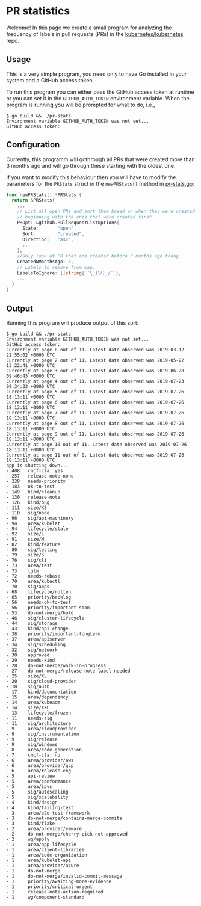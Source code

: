 # PR statistics

Welcome!
In this page we create a small program for analyzing the frequency of labels in
pull requests (PRs) in the
[kubernetes/kubernetes](https://github.com/kubernetes/kubernetes)
repo.

## Usage

This is a very simple program, you need only to have Go installed in your
system and a GitHub access token.

To run this program you can either pass the GitHub access token at runtime or
you can set it in the `GITHUB_AUTH_TOKEN` environment variable.
When the program is running you will be prompted for what to do, i.e.,
```
$ go build && ./pr-stats
Environment variable GITHUB_AUTH_TOKEN was not set...
GitHub access token:
```

## Configuration
Currently, this programm will gothrough all PRs that were created more than 3
months ago and will go through these starting with the oldest one.

If you want to modify this behaviour then you will have to modify the
parameters for the `PRStats` struct in the `newPRStats()` method in
[pr-stats.go](./pr-stats.go):
```go
func newPRStats() *PRStats {
  return &PRStats{
    ...
    // List all open PRs and sort them based on when they were created
    // beginning with the ones that were created first.
    PROpt: &github.PullRequestListOptions{
      State:       "open",
      Sort:        "created",
      Direction:   "asc",
      ...
    },
    //Only look at PR that are created before 3 months ago today.
    CreatedNMonthsAgo: 3,
    // Labels to remove from map.
    LabelsToIgnore: []string{`¯\_(ツ)_/¯`},
    ...
  }
}
```

## Output
Running this program will produce output of this sort:
```
$ go build && ./pr-stats
Environment variable GITHUB_AUTH_TOKEN was not set...
GitHub access token:
Currently at page 0 out of 11. Latest date observed was 2019-03-12 22:55:02 +0000 UTC
Currently at page 2 out of 11. Latest date observed was 2019-05-22 13:22:41 +0000 UTC
Currently at page 3 out of 11. Latest date observed was 2019-06-20 09:46:43 +0000 UTC
Currently at page 4 out of 11. Latest date observed was 2019-07-23 09:34:33 +0000 UTC
Currently at page 5 out of 11. Latest date observed was 2019-07-26 18:13:11 +0000 UTC
Currently at page 6 out of 11. Latest date observed was 2019-07-26 18:13:11 +0000 UTC
Currently at page 7 out of 11. Latest date observed was 2019-07-26 18:13:11 +0000 UTC
Currently at page 8 out of 11. Latest date observed was 2019-07-26 18:13:11 +0000 UTC
Currently at page 9 out of 11. Latest date observed was 2019-07-26 18:13:11 +0000 UTC
Currently at page 10 out of 11. Latest date observed was 2019-07-26 18:13:11 +0000 UTC
Currently at page 11 out of 0. Latest date observed was 2019-07-26 18:13:11 +0000 UTC
app is shutting down...
- 408   cncf-cla: yes
- 257   release-note-none
- 228   needs-priority
- 183   ok-to-test
- 149   kind/cleanup
- 130   release-note
- 126   kind/bug
- 111   size/XS
- 110   sig/node
- 96    sig/api-machinery
- 94    area/kubelet
- 94    lifecycle/stale
- 92    size/L
- 91    size/M
- 82    kind/feature
- 80    sig/testing
- 79    size/S
- 76    sig/cli
- 73    area/test
- 73    lgtm
- 72    needs-rebase
- 70    area/kubectl
- 70    sig/apps
- 68    lifecycle/rotten
- 65    priority/backlog
- 56    needs-ok-to-test
- 56    priority/important-soon
- 53    do-not-merge/hold
- 46    sig/cluster-lifecycle
- 44    sig/storage
- 43    kind/api-change
- 38    priority/important-longterm
- 37    area/apiserver
- 34    sig/scheduling
- 32    sig/network
- 30    approved
- 29    needs-kind
- 28    do-not-merge/work-in-progress
- 27    do-not-merge/release-note-label-needed
- 25    size/XL
- 20    sig/cloud-provider
- 18    sig/auth
- 17    kind/documentation
- 15    area/dependency
- 14    area/kubeadm
- 14    size/XXL
- 13    lifecycle/frozen
- 11    needs-sig
- 11    sig/architecture
- 9     area/cloudprovider
- 9     sig/instrumentation
- 9     sig/release
- 9     sig/windows
- 8     area/code-generation
- 7     cncf-cla: no
- 6     area/provider/aws
- 6     area/provider/gcp
- 6     area/release-eng
- 5     api-review
- 5     area/conformance
- 5     area/ipvs
- 5     sig/autoscaling
- 5     sig/scalability
- 4     kind/design
- 4     kind/failing-test
- 3     area/e2e-test-framework
- 3     do-not-merge/contains-merge-commits
- 3     kind/flake
- 2     area/provider/vmware
- 2     do-not-merge/cherry-pick-not-approved
- 2     wg/apply
- 1     area/app-lifecycle
- 1     area/client-libraries
- 1     area/code-organization
- 1     area/kubelet-api
- 1     area/provider/azure
- 1     do-not-merge
- 1     do-not-merge/invalid-commit-message
- 1     priority/awaiting-more-evidence
- 1     priority/critical-urgent
- 1     release-note-action-required
- 1     wg/component-standard
```
